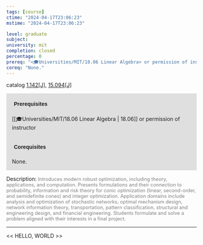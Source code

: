 ```yaml
---
tags: [course]
ctime: "2024-04-17T23:06:23"
mstime: "2024-04-17T23:06:23"

level: graduate
subject: 
university: mit
completion: closed
percentage: 0
prereq: "<🎓Universities/MIT/18.06 Linear Algebra> or permission of instructor"
coreq: "None."
---
```


catalog [1.142[J]](http://student.mit.edu/catalog/m1a.html#1.142), [15.094[J]](http://student.mit.edu/catalog/m15a.html#15.094)

<span style="display: block; padding: 15px; background-color: rgb(100, 100, 100, 0.2);"><font id="m_prereq237_0" style="display: block; font-family: Arial, sans-serif; font-weight: bold; padding: 5px">Prerequisites</font><br><span id="prereq237_0">[[🎓Universities/MIT/18.06 Linear Algebra | 18.06]] or permission of instructor</span></span>
<span style="display: block; padding: 15px; background-color: rgb(100, 100, 100, 0.2);"><font id="m_coreq237_0" style="display: block; font-family: Arial, sans-serif; font-weight: bold; padding: 5px">Corequisites</font><br><span id="coreq237_0">None.</span></span>

<font style="">Description:</font>
<font style="color: grey; font-size: 0.8rem;">Introduces modern robust optimization, including theory, applications, and computation. Presents formulations and their connection to probability, information and risk theory for conic optimization (linear, second-order, and semidefinite cones) and integer optimization. Application domains include analysis and optimization of stochastic networks, optimal mechanism design, network information theory, transportation, pattern classification, structural and engineering design, and financial engineering. Students formulate and solve a problem aligned with their interests in a final project.</font>



---

<< HELLO, WORLD >>

